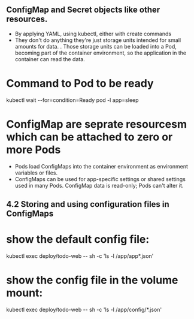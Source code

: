## ConfigMap and Secret objects like other resources.
- By applying YAML, using kubectl, either with create commands 
- They don't do anything they're just storage units intended for small amounts for data. . Those storage units can be loaded into a Pod, becoming
part of the container environment, so the application in the container can read the
data.


# Command to Pod to be ready
kubectl wait --for=condition=Ready pod -l app=sleep

# ConfigMap are seprate resourcesm which can be attached to zero or more Pods
- Pods load ConfigMaps into the container environment as environment variables or files.
- ConfigMaps can be used for app-specific settings or shared settings used in many Pods. ConfigMap data is read-only; Pods can't alter it.

## 4.2 Storing and using configuration files in ConfigMaps

# show the default config file:
kubectl exec deploy/todo-web -- sh -c 'ls -l /app/app*.json'

# show the config file in the volume mount:
kubectl exec deploy/todo-web -- sh -c 'ls -l /app/config/*.json'